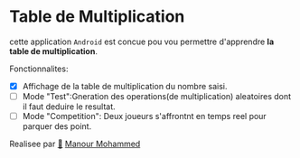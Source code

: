 # Table de Multiplication

cette application `Android` est concue pou vou permettre d'apprendre **la table de multiplication**.  

Fonctionnalites:  

- [x] Affichage de la table de multiplication du nombre saisi.  
- [ ] Mode "Test":Gneration des operations(de multiplication) aleatoires dont il faut deduire le resultat.  
- [ ] Mode "Competition": Deux joueurs s'affrontnt en temps reel pour parquer des point.

Realisee par [🔗](https://github.com/manourmohammed) <ins>Manour Mohammed</ins>
